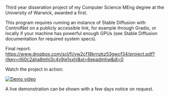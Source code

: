 Third year disseration project of my Computer Science MEng degree at the University of Warwick, awarded a first.

This program requires running an instance of Stable Diffusion with ControlNet on a publicly accessible link, for example through Gradio, or locally if your machine has powerful enough GPUs (see Stable Diffusion documentation for required system specs).

Final report: https://www.dropbox.com/scl/fi/vw2cf18krnzkz53gwcf34/project.pdf?rlkey=r6i0c2aha8mhi3c4v9je1xxhl&st=6epadmhw&dl=0

Watch the project in action:

[![Demo video](https://img.youtube.com/vi/Jkze4c2eQ1E/default.jpg)](https://www.youtube.com/watch?v=Jkze4c2eQ1E)

A live demonstration can be shown with a few days notice on request.
